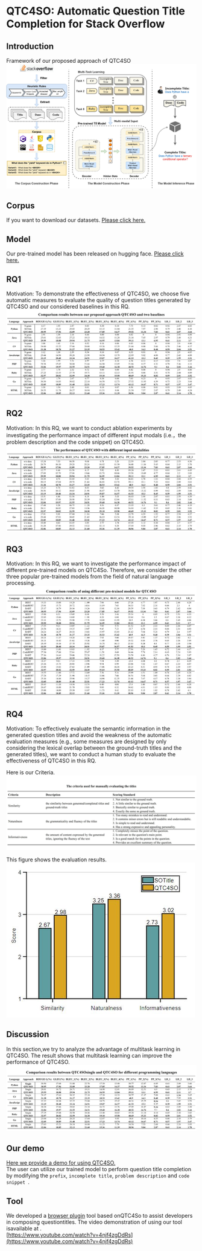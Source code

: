 # QTC4SO: Automatic Question Title Completion for Stack Overflow

## Introduction
Framework of our proposed approach of QTC4SO
![](./figs/Framework.jpg)


## Corpus
If you want to download our datasets. [Please click here.](https://drive.google.com/drive/folders/1M0gh2h6u4c7K4QmVae5cbhU4XL-W24ZY?usp=share_link)<br>


## Model
Our pre-trained model has been released on hugging face. [Please click here.](https://huggingface.co/QTC4SO/QTC4SO)


## RQ1
Motivation: To demonstrate the effectiveness of QTC4SO, we choose five automatic measures to evaluate the quality of question titles generated by QTC4SO and our considered baselines in this RQ.
![](./figs/RQ1.jpg)<br>

## RQ2
Motivation: In this RQ, we want to conduct ablation experiments by investigating the performance impact of different input modals (i.e.，the problem description and the code snippet) on QTC4SO.
![](./figs/RQ2.jpg)<br>

## RQ3
Motivation: In this RQ, we want to investigate the performance impact of different pre-trained models on QTC4So. Therefore, we consider the other three popular pre-trained models from the field of natural language processing.
![](./figs/RQ3.jpg)<br>



## RQ4
Motivation: To effectively evaluate the semantic information in the generated question titles and avoid the weakness of the automatic evaluation measures (e.g., some measures are designed by only considering the lexical overlap between the ground-truth titles and the generated titles), we want to conduct a human study to evaluate the effectiveness of QTC4SO in this RQ.

Here is our Criteria.
![](./figs/Criteria.jpg)<br>

This figure shows the evaluation results.<br>
![](./figs/human_study.jpg)<br>

## Discussion
In this section,we try to analyze the advantage of multitask learning in QTC4SO. The result shows that multitask learning can improve the performance of QTC4SO.
![](./figs/discussion.jpg)




## Our demo
[Here we provide a demo for using QTC4SO.](./model_code/demo.py)<br>
The user can utilize our trained model to perform question title completion by modifying the `prefix`, `incomplete title`, `problem description` and `code snippet `.



## Tool
We developed a [browser plugin](./CoTitlePlugin) tool based onQTC4So to assist developers in composing questiontitles. The video demonstration of using our tool isavailable at .<br>
[https://www.youtube.com/watch?v=4njf4zgDdRs](https://www.youtube.com/watch?v=4njf4zgDdRs)
